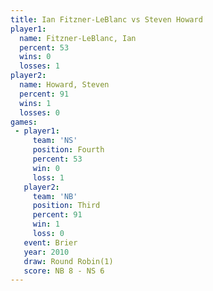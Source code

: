 ```yaml
---
title: Ian Fitzner-LeBlanc vs Steven Howard
player1:                    
  name: Fitzner-LeBlanc, Ian
  percent: 53               
  wins: 0                   
  losses: 1                 
player2:                    
  name: Howard, Steven      
  percent: 91               
  wins: 1                   
  losses: 0                 
games:
 - player1:          
     team: 'NS'      
     position: Fourth
     percent: 53     
     win: 0          
     loss: 1         
   player2:         
     team: 'NB'     
     position: Third
     percent: 91    
     win: 1         
     loss: 0        
   event: Brier        
   year: 2010          
   draw: Round Robin(1)
   score: NB 8 - NS 6  
---
```

